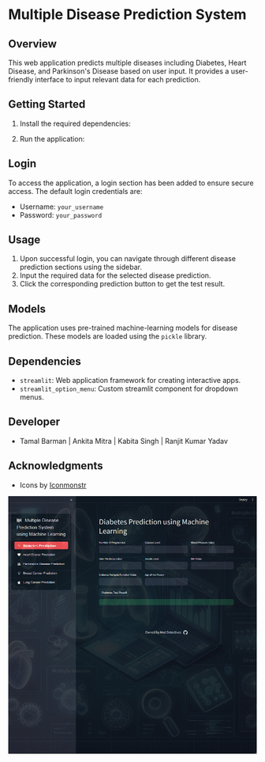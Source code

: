 # Multiple Disease Prediction System

## Overview

This web application predicts multiple diseases including Diabetes, Heart Disease, and Parkinson's Disease based on user input. It provides a user-friendly interface to input relevant data for each prediction.

## Getting Started

1. Install the required dependencies:

2. Run the application:

## Login

To access the application, a login section has been added to ensure secure access. The default login credentials are:

- Username: `your_username`
- Password: `your_password`

## Usage

1. Upon successful login, you can navigate through different disease prediction sections using the sidebar.
2. Input the required data for the selected disease prediction.
3. Click the corresponding prediction button to get the test result.

## Models

The application uses pre-trained machine-learning models for disease prediction. These models are loaded using the `pickle` library.

## Dependencies

- `streamlit`: Web application framework for creating interactive apps.
- `streamlit_option_menu`: Custom streamlit component for dropdown menus.

## Developer

- Tamal Barman | Ankita Mitra | Kabita Singh | Ranjit Kumar Yadav

## Acknowledgments

- Icons by [Iconmonstr](https://iconmonstr.com/)

<img src="./Presentation/Disease Prediction with Machine Learning.png" alt="Website Screenshot">
